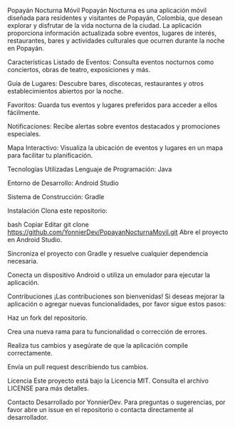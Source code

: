 Popayán Nocturna Móvil
Popayán Nocturna es una aplicación móvil diseñada para residentes y visitantes de Popayán, Colombia, que desean explorar y disfrutar de la vida nocturna de la ciudad. La aplicación proporciona información actualizada sobre eventos, lugares de interés, restaurantes, bares y actividades culturales que ocurren durante la noche en Popayán.

Características
Listado de Eventos: Consulta eventos nocturnos como conciertos, obras de teatro, exposiciones y más.

Guía de Lugares: Descubre bares, discotecas, restaurantes y otros establecimientos abiertos por la noche.

Favoritos: Guarda tus eventos y lugares preferidos para acceder a ellos fácilmente.

Notificaciones: Recibe alertas sobre eventos destacados y promociones especiales.

Mapa Interactivo: Visualiza la ubicación de eventos y lugares en un mapa para facilitar tu planificación.

Tecnologías Utilizadas
Lenguaje de Programación: Java

Entorno de Desarrollo: Android Studio

Sistema de Construcción: Gradle

Instalación
Clona este repositorio:

bash
Copiar
Editar
git clone https://github.com/YonnierDev/PopayanNocturnaMovil.git
Abre el proyecto en Android Studio.

Sincroniza el proyecto con Gradle y resuelve cualquier dependencia necesaria.

Conecta un dispositivo Android o utiliza un emulador para ejecutar la aplicación.

Contribuciones
¡Las contribuciones son bienvenidas! Si deseas mejorar la aplicación o agregar nuevas funcionalidades, por favor sigue estos pasos:

Haz un fork del repositorio.

Crea una nueva rama para tu funcionalidad o corrección de errores.

Realiza tus cambios y asegúrate de que la aplicación compile correctamente.

Envía un pull request describiendo tus cambios.

Licencia
Este proyecto está bajo la Licencia MIT. Consulta el archivo LICENSE para más detalles.

Contacto
Desarrollado por YonnierDev. Para preguntas o sugerencias, por favor abre un issue en el repositorio o contacta directamente al desarrollador.

